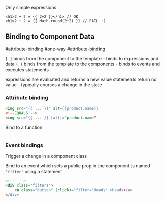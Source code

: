 Only simple expressions

```angular
<h1>2 + 2 = {{ 2+2 }}</h1> // OK
<h1>2 + 2 = {{ Math.round(2+2) }} // FAIL :(
```
## Binding to Component Data

#attribute-binding #one-way #attribute-binding 

`[ ]` binds from the component to the template - binds to expressions and data
`( )` binds from the template to the components - binds to events and executes statements

expressions are evaluated and returns a new value
statements return no value - typically courses a change in the state
### Attribute binding

```html
<img src="{{ ... }}" alt={{product.name}}
<!--EQUALS:-->
<img src="{{ ... }} [alt]="product.name"
```

Bind to a function
```html

```
### Event bindings

Trigger a change in a component class

Bind to an event which sets a public prop in the component ts named `'filter'` using a statement

```html
<!--  -->
<div class="filters">
	<a class="button" (click)="filter='Heads' >Heads</a>
</div>
```